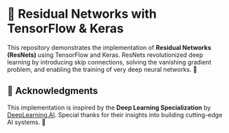 # 🧠 Residual Networks with TensorFlow & Keras

This repository demonstrates the implementation of **Residual Networks (ResNets)** using TensorFlow and Keras. ResNets revolutionized deep learning by introducing skip connections, solving the vanishing gradient problem, and enabling the training of very deep neural networks. 🚀

## 🤝 Acknowledgments
This implementation is inspired by the **Deep Learning Specialization** by [DeepLearning.AI](https://www.deeplearning.ai/courses/deep-learning-specialization/). Special thanks for their insights into building cutting-edge AI systems. 🌟
